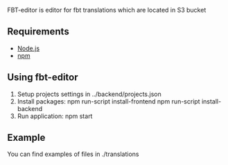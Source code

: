 FBT-editor is editor for fbt translations which are located in S3 bucket

## Requirements
* [Node.js](https://nodejs.org/)
* [npm](https://www.npmjs.com/)

## Using fbt-editor
1. Setup projects settings in ../backend/projects.json
2. Install packages: 
	npm run-script install-frontend
	npm run-script install-backend
3. Run application: npm start

## Example
You can find examples of files in ./translations

